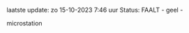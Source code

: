 laatste update: 
zo 15-10-2023  7:46   uur 
Status: FAALT - geel - 
<div class="service Y">microstation</div>